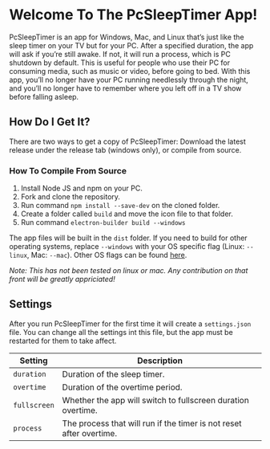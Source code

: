 # Welcome To The PcSleepTimer App!
PcSleepTimer is an app for Windows, Mac, and Linux that’s just like the sleep timer on your TV but for your PC. After a specified duration, the app will ask if you’re still awake. If not, it will run a process, which is PC shutdown by default. This is useful for people who use their PC for consuming media, such as music or video, before going to bed. With this app, you’ll no longer have your PC running needlessly through the night, and you’ll no longer have to remember where you left off in a TV show before falling asleep.

## How Do I Get It?
There are two ways to get a copy of PcSleepTimer: Download the latest release under the release tab (windows only), or compile from source.

### How To Compile From Source
1. Install Node JS and npm on your PC.
2. Fork and clone the repository.
3. Run command ```npm install --save-dev``` on the cloned folder.
4. Create a folder called ```build``` and move the icon file to that folder.
5. Run command ```electron-builder build --windows```

The app files will be built in the ```dist``` folder. If you need to build for other operating systems, replace ```--windows``` with your OS specific flag (Linux: ```--linux```, Mac: ```--mac```). Other OS flags can be found [here](https://www.electron.build/cli).

*Note: This has not been tested on linux or mac. Any contribution on that front will be greatly appriciated!*

## Settings
After you run PcSleepTimer for the first time it will create a ```settings.json``` file. You can change all the settings int this file, but the app must be restarted for them to take affect.

| Setting        | Description                                                       |
|----------------|-------------------------------------------------------------------|
|```duration```  |Duration of the sleep timer.                                       |
|```overtime```  |Duration of the overtime period.                                   |
|```fullscreen```|Whether the app will switch to fullscreen duration overtime.       |
|```process```   |The process that will run if the timer is not reset after overtime.|
